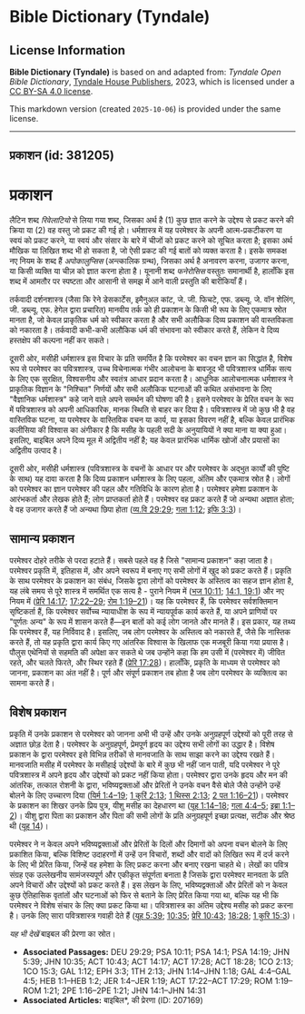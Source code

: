 # Bible Dictionary (Tyndale)

## License Information

**Bible Dictionary (Tyndale)** is based on and adapted from: _Tyndale Open Bible Dictionary_, [Tyndale House Publishers](https://tyndaleopenresources.com/), 2023, which is licensed under a [CC BY-SA 4.0 license](https://creativecommons.org/licenses/by-sa/4.0/legalcode.en).

This markdown version (created `2025-10-06`) is provided under the same license.



--------------------------------

## प्रकाशन (id: 381205)

प्रकाशन
=======

लैटिन शब्द *रिवेलाटियो* से लिया गया शब्द, जिसका अर्थ है (1\) कुछ ज्ञात करने के उद्देश्य से प्रकट करने की क्रिया या (2\) वह वस्तु जो प्रकट की गई हो। धर्मशास्त्र में यह परमेश्वर के अपनी आत्म\-प्रकटीकरण या स्वयं को प्रकट करने, या स्वयं और संसार के बारे में चीजों को प्रकट करने को सूचित करता है; इसका अर्थ मौखिक या लिखित शब्द भी हो सकता है, जो ऐसी प्रकट की गई बातों को व्यक्त करता है। इसके समकक्ष नए नियम के शब्द हैं *अपोकालुप्सिस* (अन्त्कालिक ग्रन्थ), जिसका अर्थ है अनावरण करना, उजागर करना, या किसी व्यक्ति या चीज़ को ज्ञात करना होता है। यूनानी शब्द *फनेरोसिस* वस्तुतः समानार्थी है, हालाँकि इस शब्द में आमतौर पर स्पष्टता और आसानी से समझ में आने वाली प्रस्तुति की बारीकियाँ हैं।

तर्कवादी दर्शनशास्त्र (जैसा कि रेने डेसकार्टेस, इमैनुअल कांट, जे. जी. फिचटे, एफ. डब्ल्यू. जे. वॉन शेलिंग, जी. डब्ल्यू. एफ. हेगेल द्वारा प्रचारित) मानवीय तर्क को ही प्रकाशन के किसी भी रूप के लिए एकमात्र स्रोत मानता है, जो केवल प्राकृतिक धर्म को स्वीकार करता है और सभी अलौकिक दिव्य प्रकाशन की वास्तविकता को नकारता है। तर्कवादी कभी\-कभी अलौकिक धर्म की संभावना को स्वीकार करते हैं, लेकिन वे दिव्य हस्तक्षेप की कल्पना नहीं कर सकते।

दूसरी ओर, मसीही धर्मशास्त्र इस विचार के प्रति समर्पित है कि परमेश्वर का वचन ज्ञान का सिद्धांत है, विशेष रूप से परमेश्वर का पवित्रशास्त्र, उच्च विचेनात्मक गंभीर आलोचना के बावजूद भी पवित्रशास्त्र धार्मिक सत्य के लिए एक सुरक्षित, विश्वसनीय और स्वतंत्र आधार प्रदान करता है। आधुनिक आलोचनात्मक धर्मशास्त्र ने प्राकृतिक विज्ञान के "निश्चित" निर्णयों और सभी अलौकिक घटनाओं की कथित असंभावना के लिए "वैज्ञानिक धर्मशास्त्र" कहे जाने वाले अपने समर्थन की घोषणा की है। इसने परमेश्वर के प्रेरित वचन के रूप में पवित्रशास्त्र को अपनी आधिकारिक, मानक स्थिति से बाहर कर दिया है। पवित्रशास्त्र में जो कुछ भी है वह वास्तिविक घटना, या परमेश्वर के वास्तिविक वचन या कार्य, या इसका विवरण नहीं है, बल्कि केवल प्रारंभिक कलीसिया की विश्वास का अंगीकार है कि मसीह के पहली सदी के अनुयायियों ने क्या माना या क्या हुआ। इसलिए, बाइबिल अपने दिव्य मूल में अद्वितीय नहीं है; यह केवल प्रारंभिक धार्मिक खोजों और प्रयासों का अद्वितीय उत्पाद है।

दूसरी ओर, मसीही धर्मशास्त्र (पवित्रशास्त्र के वचनों के आधार पर और परमेश्वर के अद्भुत कार्यों की पुष्टि के साथ) यह दावा करता है कि दिव्य प्रकाशन धर्मशास्त्र के लिए पहला, अंतिम और एकमात्र स्रोत है। लोगों को परमेश्वर का ज्ञान परमेश्वर की पहल और गतिविधि के कारण होता है। परमेश्वर हमेशा प्रकाशन के आरंभकर्ता और लेखक होते हैं; लोग प्राप्तकर्ता होते हैं। परमेश्वर वह प्रकट करते हैं जो अन्यथा अज्ञात होता; वे वह उजागर करते हैं जो अन्यथा छिपा होता ([व्य.वि 29:29](https://ref.ly/Deut29:29); [गला 1:12](https://ref.ly/Gal1:12); [इफि 3:3](https://ref.ly/Eph3:3))।

सामान्य प्रकाशन
---------------

परमेश्वर दोहरे तरीके से परदा हटाते हैं। सबसे पहले वह है जिसे "सामान्य प्रकाशन" कहा जाता है। परमेश्वर प्रकृति में, इतिहास में, और अपने स्वरूप में बनाए गए सभी लोगों में खुद को प्रकट करते हैं। प्रकृति के साथ परमेश्वर के प्रकाशन का संबंध, जिसके द्वारा लोगों को परमेश्वर के अस्तित्व का सहज ज्ञान होता है, यह लंबे समय से पूरे शास्त्र में समर्थित एक सत्य है \- पुराने नियम में ([भज 10:11](https://ref.ly/Ps10:11); [14:1, 19:1](https://ref.ly/Ps14:1,Ps14:19)) और नए नियम में ([प्रेरि 14:17](https://ref.ly/Acts14:17); [17:22–29](https://ref.ly/Acts17:22-Acts17:29); [रोम 1:19–21](https://ref.ly/Rom1:19-Rom1:21))। यह कि परमेश्वर हैं, कि परमेश्वर सर्वशक्तिमान सृष्टिकर्ता हैं, कि परमेश्वर सर्वोच्च न्यायाधीश के रूप में न्यायपूर्वक कार्य करते हैं, या अपने प्राणियों पर "पूर्णतः अन्य" के रूप में शासन करते हैं—इन बातों को कई लोग जानते और मानते हैं। इस प्रकार, यह तथ्य कि परमेश्वर हैं, यह निर्विवाद है। इसलिए, जब लोग परमेश्वर के अस्तित्व को नकारते हैं, जैसे कि नास्तिक करते हैं, तो यह प्रकृति द्वारा कार्य किए गए आंतरिक विश्वास के खिलाफ एक मजबूरी किया गया प्रयास है। पौलुस एथेनियों से सहमति की अपेक्षा कर सकते थे जब उन्होंने कहा कि हम उसी में (परमेश्वर में) जीवित रहते, और चलते फिरते, और स्थिर रहते हैं ([प्रेरि 17:28](https://ref.ly/Acts17:28))। हालाँकि, प्रकृति के माध्यम से परमेश्वर को जानना, प्रकाशन का अंत नहीं है। पूर्ण और संपूर्ण प्रकाशन तब होता है जब लोग परमेश्वर के व्यक्तित्व का सामना करते हैं।

विशेष प्रकाशन
-------------

प्रकृति में उनके प्रकाशन से परमेश्वर को जानना अभी भी उन्हें और उनके अनुग्रहपूर्ण उद्देश्यों को पूरी तरह से अज्ञात छोड़ देता है। परमेश्वर के अनुग्रहपूर्ण, प्रेमपूर्ण हृदय का उद्देश्य सभी लोगों का उद्धार है। विशेष प्रकाशन के द्वारा परमेश्वर इसे विभिन्न तरीकों से मानवजाति के साथ साझा करने का उद्देश्य रखते हैं।मानवजाति मसीह में परमेश्वर के मसीहाई उद्देश्यों के बारे में कुछ भी नहीं जान पाती, यदि परमेश्वर ने पूरे पवित्रशास्त्र में अपने हृदय और उद्देश्यों को प्रकट नहीं किया होता। परमेश्वर द्वारा उनके हृदय और मन की आंतरिक, तत्काल रोशनी के द्वारा, भविष्यद्वक्ताओं और प्रेरितों ने उनके वचन वैसे बोले जैसे उन्होंने उन्हें बोलने के लिए उच्चारण दिया ([यिर्म 1:4–19](https://ref.ly/Jer1:4-Jer1:19); [1 कुरिं 2:13](https://ref.ly/1Cor2:13); [1 थिस्स 2:13](https://ref.ly/1Thess2:13); [2 पत 1:16–21](https://ref.ly/2Pet1:16-2Pet1:21))। परमेश्वर के प्रकाशन का शिखर उनके प्रिय पुत्र, यीशु मसीह का देहधारण था ([यूह 1:14–18](https://ref.ly/John1:14-John1:18); [गला 4:4–5](https://ref.ly/Gal4:4-Gal4:5); [इब्रा 1:1–2](https://ref.ly/Heb1:1-Heb1:2))। यीशु द्वारा पिता का प्रकाशन और पिता की सभी लोगों के प्रति अनुग्रहपूर्ण इच्छा प्रत्यक्ष, सटीक और श्रेष्ठ थी ([यूह 14](https://ref.ly/John14:1-John14:31))।

परमेश्वर ने न केवल अपने भविष्यद्वक्ताओं और प्रेरितों के दिलों और दिमागों को अपना वचन बोलने के लिए प्रकाशित किया, बल्कि विशिष्ट उदाहरणों में उन्हें उन विचारों, शब्दों और वादों को लिखित रूप में दर्ज करने के लिए भी प्रेरित किया, जिन्हें वह हमेशा के लिए प्रकट करना और बनाए रखना चाहते थे। लेखों का पवित्र संग्रह एक उल्लेखनीय सामंजस्यपूर्ण और एकीकृत संपूर्णता बनाता है जिसके द्वारा परमेश्वर मानवता के प्रति अपने विचारों और उद्देश्यों को प्रकट करते हैं। इस लेखन के लिए, भविष्यद्वक्ताओं और प्रेरितों को न केवल कुछ ऐतिहासिक वृतांतों और घटनाओं को फिर से बताने के लिए प्रेरित किया गया था, बल्कि यह भी कि परमेश्वर ने विशेष संचार के लिए क्या प्रकट किया था। पवित्रशास्त्र का अंतिम उद्देश्य मसीह को प्रकट करना है। उनके लिए सारा पवित्रशास्त्र गवाही देते हैं ([यूह 5:39](https://ref.ly/John5:39); [10:35](https://ref.ly/John10:35); [प्रेरि 10:43](https://ref.ly/Acts10:43); [18:28](https://ref.ly/Acts18:28); [1 कुरि 15:3](https://ref.ly/1Cor15:3))।

*यह भी देखें* बाइबल की प्रेरणा का स्रोत।

* **Associated Passages:** DEU 29:29; PSA 10:11; PSA 14:1; PSA 14:19; JHN 5:39; JHN 10:35; ACT 10:43; ACT 14:17; ACT 17:28; ACT 18:28; 1CO 2:13; 1CO 15:3; GAL 1:12; EPH 3:3; 1TH 2:13; JHN 1:14–JHN 1:18; GAL 4:4–GAL 4:5; HEB 1:1–HEB 1:2; JER 1:4–JER 1:19; ACT 17:22–ACT 17:29; ROM 1:19–ROM 1:21; 2PE 1:16–2PE 1:21; JHN 14:1–JHN 14:31
* **Associated Articles:** बाइबिल*, की प्रेरणा (ID: 207169)

